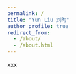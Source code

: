 ```yaml
---
permalink: /
title: "Yun Liu 刘昀"
author_profile: true
redirect_from: 
  - /about/
  - /about.html
---
```


xxx

